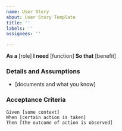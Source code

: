 ```yaml
---
name: User Story
about: User Story Template
title: ''
labels: ''
assignees: ''

---
```


**As a** [role] 
**I need** [function]
**So that** [benefit]

### Details and Assumptions
* [documents and what you know]

### Acceptance Criteria

```gherkin
Given [some context]
When [certain action is taken]
Then [the outcome of action is observed]
